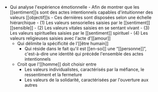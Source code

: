 - Qui analyse l'expérience émotionnelle
      - Afin de montrer que les [[sentiment]]s sont des actes intentionnels capables d'intuitionner des valeurs [[objectif]]s
        - Ces dernières sont disposées selon une échelle hiérarchique
          - (1) Les valeurs sensorielles saisies par le [[sentiment]] [[sensible]]
          - (2) Les valeurs vitales saisies en se sentant vivant
          - (3) Les valeurs spirituelles saisies par le [[sentiment]] spirituel
          - (4) Les valeurs religieuses saisies avec l'acte d'[[amour]]
    - Qui délimite la spécificité de l'[[être humain]]
      - Qui réside dans le fait qu'il est [[en-soi]] une “[[personne]]”, c'est-à-dire une identité qui précède l'ensemble des actes intentionnels
    - Croit que l'[[homme]] doit choisir entre
      - Les valeurs individualistes, caractérisés par la méfiance, le ressentiment et la fermeture
      - Les valeurs de la solidarité, caractérisées par l'ouverture aux autres